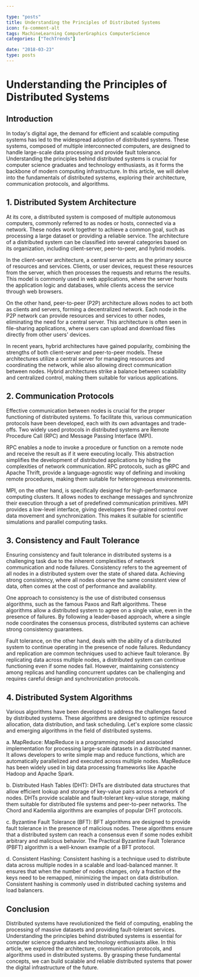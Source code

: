 ```yaml
---

type: "posts"
title: Understanding the Principles of Distributed Systems
icon: fa-comment-alt
tags: MachineLearning ComputerGraphics ComputerScience
categories: ["TechTrends"]

date: "2018-03-23"
type: posts
---
```





# Understanding the Principles of Distributed Systems

## Introduction

In today's digital age, the demand for efficient and scalable computing systems has led to the widespread adoption of distributed systems. These systems, composed of multiple interconnected computers, are designed to handle large-scale data processing and provide fault tolerance. Understanding the principles behind distributed systems is crucial for computer science graduates and technology enthusiasts, as it forms the backbone of modern computing infrastructure. In this article, we will delve into the fundamentals of distributed systems, exploring their architecture, communication protocols, and algorithms.

## 1. Distributed System Architecture

At its core, a distributed system is composed of multiple autonomous computers, commonly referred to as nodes or hosts, connected via a network. These nodes work together to achieve a common goal, such as processing a large dataset or providing a reliable service. The architecture of a distributed system can be classified into several categories based on its organization, including client-server, peer-to-peer, and hybrid models.

In the client-server architecture, a central server acts as the primary source of resources and services. Clients, or user devices, request these resources from the server, which then processes the requests and returns the results. This model is commonly used in web applications, where the server hosts the application logic and databases, while clients access the service through web browsers.

On the other hand, peer-to-peer (P2P) architecture allows nodes to act both as clients and servers, forming a decentralized network. Each node in the P2P network can provide resources and services to other nodes, eliminating the need for a central server. This architecture is often seen in file-sharing applications, where users can upload and download files directly from other users' devices.

In recent years, hybrid architectures have gained popularity, combining the strengths of both client-server and peer-to-peer models. These architectures utilize a central server for managing resources and coordinating the network, while also allowing direct communication between nodes. Hybrid architectures strike a balance between scalability and centralized control, making them suitable for various applications.

## 2. Communication Protocols

Effective communication between nodes is crucial for the proper functioning of distributed systems. To facilitate this, various communication protocols have been developed, each with its own advantages and trade-offs. Two widely used protocols in distributed systems are Remote Procedure Call (RPC) and Message Passing Interface (MPI).

RPC enables a node to invoke a procedure or function on a remote node and receive the result as if it were executing locally. This abstraction simplifies the development of distributed applications by hiding the complexities of network communication. RPC protocols, such as gRPC and Apache Thrift, provide a language-agnostic way of defining and invoking remote procedures, making them suitable for heterogeneous environments.

MPI, on the other hand, is specifically designed for high-performance computing clusters. It allows nodes to exchange messages and synchronize their execution through a set of predefined communication primitives. MPI provides a low-level interface, giving developers fine-grained control over data movement and synchronization. This makes it suitable for scientific simulations and parallel computing tasks.

## 3. Consistency and Fault Tolerance

Ensuring consistency and fault tolerance in distributed systems is a challenging task due to the inherent complexities of network communication and node failures. Consistency refers to the agreement of all nodes in a distributed system over the state of shared data. Achieving strong consistency, where all nodes observe the same consistent view of data, often comes at the cost of performance and availability.

One approach to consistency is the use of distributed consensus algorithms, such as the famous Paxos and Raft algorithms. These algorithms allow a distributed system to agree on a single value, even in the presence of failures. By following a leader-based approach, where a single node coordinates the consensus process, distributed systems can achieve strong consistency guarantees.

Fault tolerance, on the other hand, deals with the ability of a distributed system to continue operating in the presence of node failures. Redundancy and replication are common techniques used to achieve fault tolerance. By replicating data across multiple nodes, a distributed system can continue functioning even if some nodes fail. However, maintaining consistency among replicas and handling concurrent updates can be challenging and requires careful design and synchronization protocols.

## 4. Distributed System Algorithms

Various algorithms have been developed to address the challenges faced by distributed systems. These algorithms are designed to optimize resource allocation, data distribution, and task scheduling. Let's explore some classic and emerging algorithms in the field of distributed systems.

a. MapReduce: MapReduce is a programming model and associated implementation for processing large-scale datasets in a distributed manner. It allows developers to write simple map and reduce functions, which are automatically parallelized and executed across multiple nodes. MapReduce has been widely used in big data processing frameworks like Apache Hadoop and Apache Spark.

b. Distributed Hash Tables (DHT): DHTs are distributed data structures that allow efficient lookup and storage of key-value pairs across a network of nodes. DHTs provide scalable and fault-tolerant key-value storage, making them suitable for distributed file systems and peer-to-peer networks. The Chord and Kademlia algorithms are examples of popular DHT protocols.

c. Byzantine Fault Tolerance (BFT): BFT algorithms are designed to provide fault tolerance in the presence of malicious nodes. These algorithms ensure that a distributed system can reach a consensus even if some nodes exhibit arbitrary and malicious behavior. The Practical Byzantine Fault Tolerance (PBFT) algorithm is a well-known example of a BFT protocol.

d. Consistent Hashing: Consistent hashing is a technique used to distribute data across multiple nodes in a scalable and load-balanced manner. It ensures that when the number of nodes changes, only a fraction of the keys need to be remapped, minimizing the impact on data distribution. Consistent hashing is commonly used in distributed caching systems and load balancers.

## Conclusion

Distributed systems have revolutionized the field of computing, enabling the processing of massive datasets and providing fault-tolerant services. Understanding the principles behind distributed systems is essential for computer science graduates and technology enthusiasts alike. In this article, we explored the architecture, communication protocols, and algorithms used in distributed systems. By grasping these fundamental concepts, we can build scalable and reliable distributed systems that power the digital infrastructure of the future.
